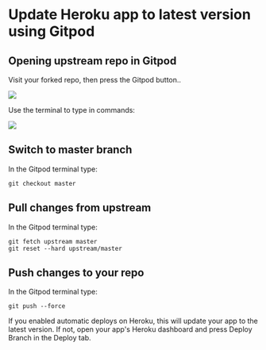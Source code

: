 # Update Heroku app to latest version using Gitpod

## Opening upstream repo in Gitpod

Visit your forked repo, then press the Gitpod button..

![](https://i.imgur.com/MEvgqK6.png)

Use the terminal to type in commands:

![](https://i.imgur.com/mawGHk7.png)

## Switch to master branch

In the Gitpod terminal type:

```
git checkout master
```

## Pull changes from upstream

In the Gitpod terminal type:

```
git fetch upstream master
git reset --hard upstream/master
```

## Push changes to your repo

In the Gitpod terminal type:

```
git push --force
```

If you enabled automatic deploys on Heroku, this will update your app to the latest version. If not, open your app's Heroku dashboard and press Deploy Branch in the Deploy tab.